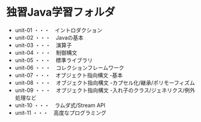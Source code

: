 # 独習Java学習フォルダ
* unit-01 ・・・　イントロダクション
* unit-02 ・・・　Javaの基本
* unit-03 ・・・　演算子
* unit-04 ・・・　制御構文
* unit-05 ・・・　標準ライブラリ
* unit-06 ・・・　コレクションフレームワーク
* unit-07 ・・・　オブジェクト指向構文 -基本
* unit-08 ・・・　オブジェクト指向構文 -カプセル化/継承/ポリモーフィズム
* unit-09 ・・・　オブジェクト指向構文 -入れ子のクラス/ジェネリクス/例外処理など
* unit-10 ・・・　ラムダ式/Stream API
* unit-11 ・・・　高度なプログラミング
